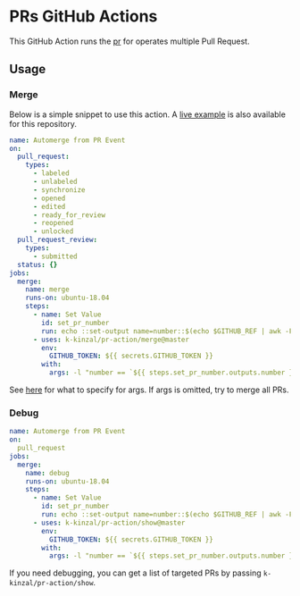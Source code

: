 # PRs GitHub Actions

This GitHub Action runs the [pr](https://github.com/k-kinzal/pr) for operates multiple Pull Request.

## Usage

### Merge

Below is a simple snippet to use this action. A [live example](https://github.com/k-kinzal/pr-action/blob/master/.github/workflows/automerge.yaml) is also available for this repository.

```yaml
name: Automerge from PR Event
on:
  pull_request:
    types:
      - labeled
      - unlabeled
      - synchronize
      - opened
      - edited
      - ready_for_review
      - reopened
      - unlocked
  pull_request_review:
    types:
      - submitted
  status: {}
jobs:
  merge:
    name: merge
    runs-on: ubuntu-18.04
    steps:
      - name: Set Value
        id: set_pr_number
        run: echo ::set-output name=number::$(echo $GITHUB_REF | awk -F / '{print $3}')
      - uses: k-kinzal/pr-action/merge@master
        env:
          GITHUB_TOKEN: ${{ secrets.GITHUB_TOKEN }}
        with:
          args: -l "number == `${{ steps.set_pr_number.outputs.number }}`" -l "state == `\"open\"`" -l "user.login == `\"github-actions[bot]\"`"
```

See [here](https://github.com/k-kinzal/pr) for what to specify for args.
If args is omitted, try to merge all PRs.

### Debug

```yaml
name: Automerge from PR Event
on:
  pull_request
jobs:
  merge:
    name: debug
    runs-on: ubuntu-18.04
    steps:
      - name: Set Value
        id: set_pr_number
        run: echo ::set-output name=number::$(echo $GITHUB_REF | awk -F / '{print $3}')
      - uses: k-kinzal/pr-action/show@master
        env:
          GITHUB_TOKEN: ${{ secrets.GITHUB_TOKEN }}
        with:
          args: -l "number == `${{ steps.set_pr_number.outputs.number }}`" -l "state == `\"open\"`" -l "user.login == `\"github-actions[bot]\"`"
```

If you need debugging, you can get a list of targeted PRs by passing `k-kinzal/pr-action/show`.
